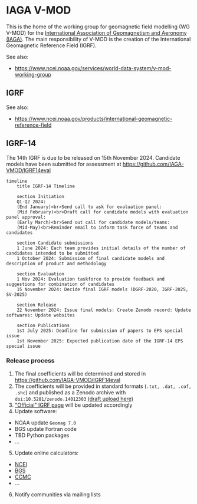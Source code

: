 # IAGA V-MOD

This is the home of the working group for geomagnetic field modelling (WG V-MOD) for the [International Association of Geomagnetism and Aeronomy (IAGA)](https://iaga-aiga.org/about/). The main responsibility of V-MOD is the creation of the International Geomagnetic Reference Field (IGRF).

See also:
- https://www.ncei.noaa.gov/services/world-data-system/v-mod-working-group

## IGRF

See also:
- https://www.ncei.noaa.gov/products/international-geomagnetic-reference-field

## IGRF-14

The 14th IGRF is due to be released on 15th November 2024. Candidate models have been submitted for assessment at https://github.com/IAGA-VMOD/IGRF14eval

```mermaid
timeline
    title IGRF-14 Timeline

    section Initiation
    Q1-Q2 2024:
    (End January)<br>Send call to ask for evaluation panel:
    (Mid February)<br>Draft call for candidate models with evaluation panel approval:
    (Early March)<br>Send out call for candidate models/teams:
    (Mid-May)<br>Reminder email to inform task force of teams and candidates

    section Candidate submissions
    1 June 2024: Each team provides initial details of the number of candidates intended to be submitted
    1 October 2024: Submission of final candidate models and description of product and methodology

    section Evaluation
    1 Nov 2024: Evaluation taskforce to provide feedback and suggestions for combination of candidates
    15 November 2024: Decide final IGRF models (DGRF-2020, IGRF-2025, SV-2025)

    section Release
    22 November 2024: Issue final models: Create Zenodo record: Update softwares: Update websites

    section Publications
    1st July 2025: Deadline for submission of papers to EPS special issue
    1st November 2025: Expected publication date of the IGRF-14 EPS special issue
```

### Release process

1. The final coefficients will be determined and stored in https://github.com/IAGA-VMOD/IGRF14eval
2. The coefficients will be provided in standard formats (`.txt, .dat, .cof, .shc`) and published as a Zenodo archive with `doi:10.5281/zenodo.14012303` [(draft upload here)](https://zenodo.org/uploads/14012303)
3. ["Official" IGRF page](https://www.ncei.noaa.gov/products/international-geomagnetic-reference-field) will be updated accordingly
4. Update software:
  - NOAA update `Geomag 7.0`
  - BGS update Fortran code
  - TBD Python packages
  - ...
5. Update online calculators:
  - [NCEI](https://www.ngdc.noaa.gov/geomag/calculators/magcalc.shtml?useFullSite=true)
  - [BGS](https://geomag.bgs.ac.uk/data_service/models_compass/igrf_calc.html)
  - [CCMC](https://ccmc.gsfc.nasa.gov/models/IGRF~13/)
  - ...
6. Notify communities via mailing lists
